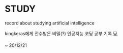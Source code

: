 # STUDY
record about studying artificial intelligence

kingkeras에게 전수받은 비밀(?) 인공지능 코딩 공부 기록 💻

~ 20/12/21

